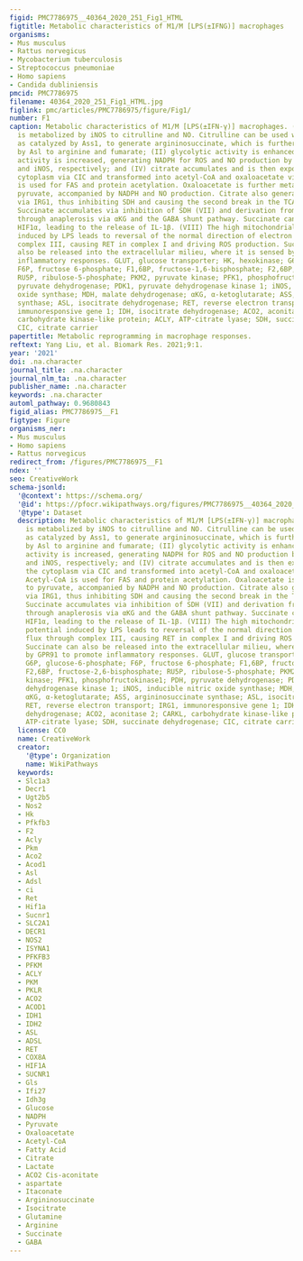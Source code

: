 ```yaml
---
figid: PMC7786975__40364_2020_251_Fig1_HTML
figtitle: Metabolic characteristics of M1/M [LPS(±IFNG)] macrophages
organisms:
- Mus musculus
- Rattus norvegicus
- Mycobacterium tuberculosis
- Streptococcus pneumoniae
- Homo sapiens
- Candida dubliniensis
pmcid: PMC7786975
filename: 40364_2020_251_Fig1_HTML.jpg
figlink: pmc/articles/PMC7786975/figure/Fig1/
number: F1
caption: Metabolic characteristics of M1/M [LPS(±IFN-γ)] macrophages. (I) Arginine
  is metabolized by iNOS to citrulline and NO. Citrulline can be used with aspartate,
  as catalyzed by Ass1, to generate argininosuccinate, which is further catalyzed
  by Asl to arginine and fumarate; (II) glycolytic activity is enhanced; (III) PPP
  activity is increased, generating NADPH for ROS and NO production by NAPDH oxidase
  and iNOS, respectively; and (IV) citrate accumulates and is then exported into the
  cytoplasm via CIC and transformed into acetyl-CoA and oxaloacetate via ACLY. Acetyl-CoA
  is used for FAS and protein acetylation. Oxaloacetate is further metabolized to
  pyruvate, accompanied by NADPH and NO production. Citrate also generates itaconate
  via IRG1, thus inhibiting SDH and causing the second break in the TCA cycle. (VI)
  Succinate accumulates via inhibition of SDH (VII) and derivation from glutamine
  through anaplerosis via αKG and the GABA shunt pathway. Succinate can stabilize
  HIF1α, leading to the release of IL-1β. (VIII) The high mitochondrial membrane potential
  induced by LPS leads to reversal of the normal direction of electron flux through
  complex III, causing RET in complex I and driving ROS production. Succinate can
  also be released into the extracellular milieu, where it is sensed by GPR91 to promote
  inflammatory responses. GLUT, glucose transporter; HK, hexokinase; G6P, glucose-6-phosphate;
  F6P, fructose 6-phosphate; F1,6BP, fructose-1,6-bisphosphate; F2,6BP, fructose-2,6-bisphosphate;
  RU5P, ribulose-5-phosphate; PKM2, pyruvate kinase; PFK1, phosphofructokinase1; PDH,
  pyruvate dehydrogenase; PDK1, pyruvate dehydrogenase kinase 1; iNOS, inducible nitric
  oxide synthase; MDH, malate dehydrogenase; αKG, α-ketoglutarate; ASS, argininosuccinate
  synthase; ASL, isocitrate dehydrogenase; RET, reverse electron transport; IRG1,
  immunoresponsive gene 1; IDH, isocitrate dehydrogenase; ACO2, aconitase 2; CARKL,
  carbohydrate kinase-like protein; ACLY, ATP-citrate lyase; SDH, succinate dehydrogenase;
  CIC, citrate carrier
papertitle: Metabolic reprogramming in macrophage responses.
reftext: Yang Liu, et al. Biomark Res. 2021;9:1.
year: '2021'
doi: .na.character
journal_title: .na.character
journal_nlm_ta: .na.character
publisher_name: .na.character
keywords: .na.character
automl_pathway: 0.9680843
figid_alias: PMC7786975__F1
figtype: Figure
organisms_ner:
- Mus musculus
- Homo sapiens
- Rattus norvegicus
redirect_from: /figures/PMC7786975__F1
ndex: ''
seo: CreativeWork
schema-jsonld:
  '@context': https://schema.org/
  '@id': https://pfocr.wikipathways.org/figures/PMC7786975__40364_2020_251_Fig1_HTML.html
  '@type': Dataset
  description: Metabolic characteristics of M1/M [LPS(±IFN-γ)] macrophages. (I) Arginine
    is metabolized by iNOS to citrulline and NO. Citrulline can be used with aspartate,
    as catalyzed by Ass1, to generate argininosuccinate, which is further catalyzed
    by Asl to arginine and fumarate; (II) glycolytic activity is enhanced; (III) PPP
    activity is increased, generating NADPH for ROS and NO production by NAPDH oxidase
    and iNOS, respectively; and (IV) citrate accumulates and is then exported into
    the cytoplasm via CIC and transformed into acetyl-CoA and oxaloacetate via ACLY.
    Acetyl-CoA is used for FAS and protein acetylation. Oxaloacetate is further metabolized
    to pyruvate, accompanied by NADPH and NO production. Citrate also generates itaconate
    via IRG1, thus inhibiting SDH and causing the second break in the TCA cycle. (VI)
    Succinate accumulates via inhibition of SDH (VII) and derivation from glutamine
    through anaplerosis via αKG and the GABA shunt pathway. Succinate can stabilize
    HIF1α, leading to the release of IL-1β. (VIII) The high mitochondrial membrane
    potential induced by LPS leads to reversal of the normal direction of electron
    flux through complex III, causing RET in complex I and driving ROS production.
    Succinate can also be released into the extracellular milieu, where it is sensed
    by GPR91 to promote inflammatory responses. GLUT, glucose transporter; HK, hexokinase;
    G6P, glucose-6-phosphate; F6P, fructose 6-phosphate; F1,6BP, fructose-1,6-bisphosphate;
    F2,6BP, fructose-2,6-bisphosphate; RU5P, ribulose-5-phosphate; PKM2, pyruvate
    kinase; PFK1, phosphofructokinase1; PDH, pyruvate dehydrogenase; PDK1, pyruvate
    dehydrogenase kinase 1; iNOS, inducible nitric oxide synthase; MDH, malate dehydrogenase;
    αKG, α-ketoglutarate; ASS, argininosuccinate synthase; ASL, isocitrate dehydrogenase;
    RET, reverse electron transport; IRG1, immunoresponsive gene 1; IDH, isocitrate
    dehydrogenase; ACO2, aconitase 2; CARKL, carbohydrate kinase-like protein; ACLY,
    ATP-citrate lyase; SDH, succinate dehydrogenase; CIC, citrate carrier
  license: CC0
  name: CreativeWork
  creator:
    '@type': Organization
    name: WikiPathways
  keywords:
  - Slc1a3
  - Decr1
  - Ugt2b5
  - Nos2
  - Hk
  - Pfkfb3
  - F2
  - Acly
  - Pkm
  - Aco2
  - Acod1
  - Asl
  - Adsl
  - ci
  - Ret
  - Hif1a
  - Sucnr1
  - SLC2A1
  - DECR1
  - NOS2
  - ISYNA1
  - PFKFB3
  - PFKM
  - ACLY
  - PKM
  - PKLR
  - ACO2
  - ACOD1
  - IDH1
  - IDH2
  - ASL
  - ADSL
  - RET
  - COX8A
  - HIF1A
  - SUCNR1
  - Gls
  - Ifi27
  - Idh3g
  - Glucose
  - NADPH
  - Pyruvate
  - Oxaloacetate
  - Acetyl-CoA
  - Fatty Acid
  - Citrate
  - Lactate
  - ACO2 Cis-aconitate
  - aspartate
  - Itaconate
  - Argininosuccinate
  - Isocitrate
  - Glutamine
  - Arginine
  - Succinate
  - GABA
---
```

